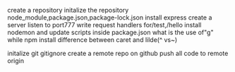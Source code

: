  create a repository
 initalize the repository
 node_module,package.json,package-lock.json
 install express
 create a server
 listen to port777
 write request handlers for/test,/hello
 install nodemon and update scripts inside package.json
 what is the use of"g" while npm install
 difference between caret and lilde(^ vs~)


 initalize git
 gitignore
 create a remote repo on github
 push all code to remote origin